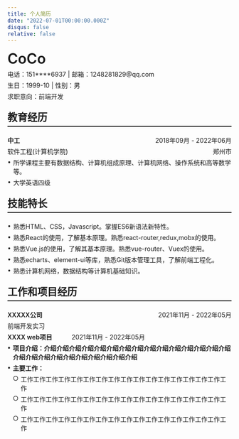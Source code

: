 ```yaml
---
title: 个人简历
date: "2022-07-01T00:00:00.000Z"
disqus: false
relative: false
---
```

<div style="font-size: 2rem; font-weight: 600; margin-bottom: 5px">
    CoCo
</div>
<div style="margin-bottom: 5px">
    <span>电话：151****6937</span> | <span>邮箱：1248281829@qq.com</span>
</div>
<div style="margin-bottom: 5px">
    <span>生日：1999-10</span> | <span>性别：男</span>
</div>
<div style="margin-bottom: 5px">求职意向：前端开发</div>

<div style="
    font-weight: 600;
    font-size: 1.4rem;
    border-bottom: 2px solid;
    margin: 20px 0;
    padding-bottom: 5px;
    ">
    教育经历
</div>
<div style="display: flex; width: 100%; margin-bottom: 5px">
    <span style="font-weight: 600">中工</span>
    <span style="flex: 1"></span>
    <span>2018年09月 - 2022年06月</span>
</div>
<div style="display: flex; width: 100%; margin-bottom: 5px">
    <span>软件工程(计算机学院)</span>
    <span style="flex: 1"></span>
    <span>郑州市</span>
</div>
<div style="margin-bottom: 5px">
    <div style="display: flex; margin-bottom: 5px">
        <div>•</div>
        <div style="margin-left: 5px">
            所学课程主要有数据结构、计算机组成原理、计算机网络、操作系统和高等数学等。
        </div>
    </div>
    <div style="display: flex; margin-bottom: 5px">
        <div>•</div>
        <div style="margin-left: 5px">
            大学英语四级
        </div>
    </div>
</div>
<div style="
font-weight: 600;
font-size: 1.4rem;
border-bottom: 2px solid;
margin: 20px 0;
padding-bottom: 5px;
">
    技能特长
</div>
<div>
    <div style="display: flex; margin-bottom: 5px">
        <div>•</div>
        <div style="margin-left: 5px">
            熟悉HTML、CSS，Javascript。掌握ES6新语法新特性。
        </div>
    </div>
    <div style="display: flex; margin-bottom: 5px">
        <div>•</div>
        <div style="margin-left: 5px">
            熟悉React的使用，了解基本原理。熟悉react-router,redux,mobx的使用。
        </div>
    </div>
    <div style="display: flex; margin-bottom: 5px">
        <div>•</div>
        <div style="margin-left: 5px">
            熟悉Vue.js的使用，了解其基本原理。熟悉vue-router、Vuex的使用。
        </div>
    </div>
    <div style="display: flex; margin-bottom: 5px">
        <div>•</div>
        <div style="margin-left: 5px">
            熟悉echarts、element-ui等库，熟悉Git版本管理工具，了解前端工程化。
        </div>
    </div>
    <div style="display: flex; margin-bottom: 5px">
        <div>•</div>
        <div style="margin-left: 5px">
            熟悉计算机网络，数据结构等计算机基础知识。
        </div>
    </div>
</div>
<div style="
    font-weight: 600;
    font-size: 1.4rem;
    border-bottom: 2px solid;
    margin: 20px 0;
    padding-bottom: 5px;
    ">
    工作和项目经历
</div>
<div style="display: flex; width: 100%; margin-bottom: 5px">
    <span style="font-weight: 600">XXXXX公司</span>
    <span style="flex: 1"></span>
    <span>2021年11月 - 2022年05月</span>
</div>
<div style="margin-bottom: 5px">前端开发实习</div>
<div style="margin-bottom: 5px">
    <span style="font-weight: 600; margin-right: 40px">XXXX web项目</span>
    <span>2021年11月 - 2022年05月</span>
</div>
<div>
    <div style="display: flex; font-weight: 600;margin-bottom: 5px">
        <div>•</div>
        <div style="margin-left: 5px">
            项目介绍：介绍介绍介绍介绍介绍介绍介绍介绍介绍介绍介绍介绍介绍介绍介绍介绍介绍介绍介绍介绍介绍介绍介绍介绍介绍
        </div>
    </div>
    <div style="display: flex; font-weight: 600;margin-bottom: 5px">
        <div>•</div>
        <div style="margin-left: 5px; font-weight: 600">
            <div style="margin-bottom: 5px">主要工作：</div>
            <div style="display: flex;font-weight:400;margin-bottom: 5px">
                <div>○</div>
                <div style="margin-left: 5px">工作工作工作工作工作工作工作工作工作工作工作工作工作工作工作工作工作</div>
            </div>
            <div style="display: flex;font-weight:400;margin-bottom: 5px">
                <div>○</div>
                <div style="margin-left: 5px">工作工作工作工作工作工作工作工作工作工作工作工作工作工作工作工作工作</div>
            </div>
            <div style="display: flex;font-weight:400;margin-bottom: 5px">
                <div>○</div>
                <div style="margin-left: 5px">工作工作工作工作工作工作工作工作工作工作工作工作工作工作工作工作工作</div>
            </div>
        </div>
    </div>
</div>
</div>

